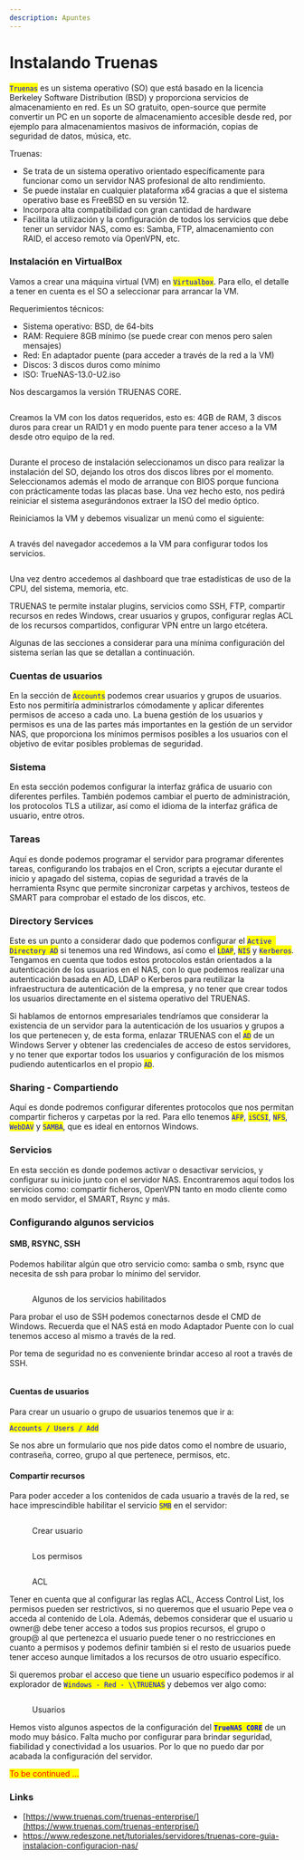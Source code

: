 ```yaml
---
description: Apuntes
---
```


# Instalando Truenas

<mark style="color:blue;">`Truenas`</mark> es un sistema operativo (SO) que está basado en la licencia Berkeley Software Distribution (BSD) y proporciona servicios de almacenamiento en red. Es un SO gratuito, open-source que permite convertir un PC en un soporte de almacenamiento accesible desde red, por ejemplo para almacenamientos masivos de información, copias de seguridad de datos, música, etc.

Truenas:&#x20;

* Se trata de un sistema operativo orientado específicamente para funcionar como un servidor NAS profesional de alto rendimiento.&#x20;
* Se puede instalar en cualquier plataforma x64 gracias a que el sistema operativo base es FreeBSD en su versión 12.&#x20;
* Incorpora alta compatibilidad con gran cantidad de hardware
* Facilita la utilización y la configuración de todos los servicios que debe tener un servidor NAS, como es: Samba, FTP,  almacenamiento con RAID, el acceso remoto vía OpenVPN, etc.



### Instalación en VirtualBox

Vamos a crear una máquina virtual (VM) en <mark style="color:blue;">`Virtualbox`</mark>. Para ello, el detalle a tener en cuenta es el SO a seleccionar para arrancar la VM.

Requerimientos técnicos:

* Sistema operativo: BSD, de 64-bits
* RAM: Requiere 8GB mínimo (se puede crear con menos pero salen mensajes)
* Red: En adaptador puente (para acceder a través de la red a la VM)
* Discos: 3 discos duros como mínimo
* ISO: TrueNAS-13.0-U2.iso

Nos descargamos la versión TRUENAS CORE.

<figure><img src="../../.gitbook/assets/image (141).png" alt=""><figcaption></figcaption></figure>

Creamos la VM con los datos requeridos, esto es: 4GB de RAM, 3 discos duros para crear un RAID1 y en modo puente para tener acceso a la VM desde otro equipo de la red.

<figure><img src="../../.gitbook/assets/image (119).png" alt=""><figcaption></figcaption></figure>

Durante el proceso de instalación seleccionamos un disco para realizar la instalación del SO, dejando los otros dos discos libres por el momento. Seleccionamos además el modo de arranque con BIOS porque funciona con prácticamente todas las placas base. Una vez hecho esto, nos pedirá reiniciar el sistema asegurándonos extraer la ISO del medio óptico.

Reiniciamos la VM y debemos visualizar un menú como el siguiente:

<figure><img src="../../.gitbook/assets/image (113).png" alt=""><figcaption></figcaption></figure>



A través del navegador accedemos a la VM para configurar todos los servicios.

<figure><img src="../../.gitbook/assets/image (143).png" alt=""><figcaption></figcaption></figure>

Una vez dentro accedemos al dashboard que trae estadísticas de uso de la CPU, del sistema, memoria, etc.

TRUENAS te permite instalar plugins, servicios como SSH, FTP, compartir recursos en redes Windows, crear usuarios y grupos, configurar reglas ACL de los recursos compartidos, configurar VPN entre un largo etcétera.

Algunas de las secciones a considerar para una mínima configuración del sistema serían las que se detallan a continuación.

### &#x20;Cuentas de usuarios

En la sección de <mark style="color:blue;">`Accounts`</mark> podemos crear usuarios y grupos de usuarios. Esto nos permitiría administrarlos cómodamente y aplicar diferentes permisos de acceso a cada uno. La buena gestión de los usuarios y permisos es una de las partes más importantes en la gestión de un servidor NAS, que proporciona los mínimos permisos posibles a los usuarios con el objetivo de evitar posibles problemas de seguridad.

### Sistema

En esta sección podemos configurar la interfaz gráfica de usuario con diferentes perfiles. También podemos cambiar el puerto de administración, los protocolos TLS a utilizar, así como el idioma de la interfaz gráfica de usuario, entre otros.&#x20;

### Tareas

Aquí es donde podemos programar el servidor para programar diferentes tareas, configurando los trabajos en el Cron,  scripts a ejecutar durante el inicio y apagado del sistema, copias de seguridad a través de la herramienta Rsync que permite sincronizar carpetas y archivos, testeos de SMART para comprobar el estado de los discos, etc.

### Directory Services

Este es un punto a considerar dado que podemos configurar el <mark style="color:blue;">`Active Directory AD`</mark> si tenemos una red Windows, así como el <mark style="color:blue;">`LDAP`</mark>, <mark style="color:blue;">`NIS`</mark> y <mark style="color:blue;">`Kerberos`</mark>. Tengamos en cuenta que todos estos protocolos están orientados a la autenticación de los usuarios en el NAS,  con lo que podemos realizar una autenticación basada en AD, LDAP o Kerberos para reutilizar la infraestructura de autenticación de la empresa, y no tener que crear todos los usuarios directamente en el sistema operativo del TRUENAS.

Si hablamos de entornos empresariales tendríamos que considerar  la existencia de un servidor para la autenticación de los usuarios y grupos a los que pertenecen y, de esta forma, enlazar TRUENAS con el <mark style="color:blue;">`AD`</mark> de un Windows Server y obtener las credenciales de acceso de estos servidores, y no tener que exportar todos los usuarios y configuración de los mismos pudiendo autenticarlos en el propio <mark style="color:blue;">`AD`</mark>.

### Sharing - Compartiendo

Aquí es donde podremos configurar diferentes protocolos que nos permitan compartir ficheros y carpetas por la red. Para ello tenemos <mark style="color:blue;">`AFP`</mark>, <mark style="color:blue;">`iSCSI`</mark>, <mark style="color:blue;">`NFS`</mark>, <mark style="color:blue;">`WebDAV`</mark> y <mark style="color:blue;">`SAMBA`</mark>, que es ideal en entornos Windows.&#x20;

### Servicios

En esta sección es donde  podemos activar o desactivar  servicios, y configurar su inicio junto con el servidor NAS. Encontraremos aquí todos  los servicios como: compartir ficheros, OpenVPN tanto en modo cliente como en modo servidor, el SMART, Rsync y más.



### Configurando algunos servicios

#### SMB, RSYNC, SSH

Podemos habilitar algún que otro servicio como: samba o smb, rsync que necesita de ssh para probar lo mínimo del servidor.

<figure><img src="../../.gitbook/assets/image (17).png" alt=""><figcaption><p>Algunos de los servicios habilitados</p></figcaption></figure>

Para probar el uso de SSH podemos conectarnos desde el CMD de Windows. Recuerda que el NAS está en modo Adaptador Puente con lo cual tenemos acceso al mismo a través de la red.

Por tema de seguridad no es conveniente brindar acceso al root a través de SSH.

<figure><img src="../../.gitbook/assets/image (5) (2) (2).png" alt=""><figcaption></figcaption></figure>

#### Cuentas de usuarios

Para crear un usuario o grupo de usuarios tenemos que ir a:&#x20;

<mark style="color:blue;">`Accounts / Users / Add`</mark>

Se nos abre un formulario que nos pide datos como el nombre de usuario, contraseña, correo, grupo al que pertenece, permisos, etc.

#### Compartir recursos&#x20;

Para poder acceder a los contenidos de cada usuario a través de la red, se hace imprescindible habilitar el servicio <mark style="color:blue;">`SMB`</mark> <mark style="color:blue;"></mark><mark style="color:blue;"></mark> en el servidor:

<div>

<figure><img src="../../.gitbook/assets/image (1) (5).png" alt=""><figcaption><p>Crear usuario</p></figcaption></figure>

 

<figure><img src="../../.gitbook/assets/image (9) (3).png" alt=""><figcaption><p>Los permisos </p></figcaption></figure>

 

<figure><img src="../../.gitbook/assets/image (6) (3) (2).png" alt=""><figcaption><p>ACL</p></figcaption></figure>

</div>

Tener en cuenta que al configurar las reglas ACL, Access Control List, los permisos pueden ser restrictivos, si no queremos que el usuario Pepe vea o acceda al contenido de Lola. Además, debemos considerar que el usuario u owner@ debe tener acceso a todos sus propios recursos, el grupo o group@ al que pertenezca el usuario puede tener o no restricciones en cuanto a permisos y podemos definir también si el resto de usuarios puede tener acceso aunque limitados a los recursos de otro usuario específico.

Si queremos probar el acceso que tiene un usuario específico podemos ir al explorador de <mark style="color:blue;">`Windows - Red - \\TRUENAS`</mark> y debemos ver algo como:

<figure><img src="../../.gitbook/assets/image (2) (1).png" alt=""><figcaption><p>Usuarios </p></figcaption></figure>



Hemos visto algunos aspectos de la configuración del <mark style="color:blue;">**`TrueNAS CORE`**</mark> de un modo muy básico. Falta mucho por configurar para brindar seguridad, fiabilidad y conectividad a los usuarios. Por lo que no puedo dar por acabada la configuración del servidor.

<mark style="color:red;">To be continued ...</mark>



### Links

* [https://www.truenas.com/truenas-enterprise/](https://www.truenas.com/truenas-enterprise/)
* [https://www.redeszone.net/tutoriales/servidores/truenas-core-guia-instalacion-configuracion-nas/ ](https://www.redeszone.net/tutoriales/servidores/truenas-core-guia-instalacion-configuracion-nas/)
